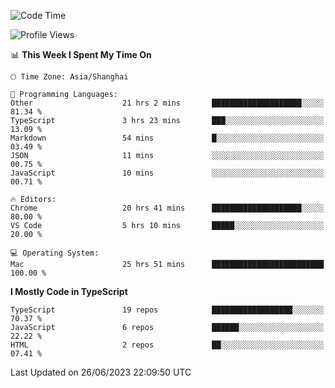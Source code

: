 <!--START_SECTION:waka-->
![Code Time](http://img.shields.io/badge/Code%20Time-4%2C705%20hrs%2043%20mins-blue)

![Profile Views](http://img.shields.io/badge/Profile%20Views-0-blue)

📊 **This Week I Spent My Time On** 

```text
🕑︎ Time Zone: Asia/Shanghai

💬 Programming Languages: 
Other                    21 hrs 2 mins       ████████████████████░░░░░   81.34 % 
TypeScript               3 hrs 23 mins       ███░░░░░░░░░░░░░░░░░░░░░░   13.09 % 
Markdown                 54 mins             █░░░░░░░░░░░░░░░░░░░░░░░░   03.49 % 
JSON                     11 mins             ░░░░░░░░░░░░░░░░░░░░░░░░░   00.75 % 
JavaScript               10 mins             ░░░░░░░░░░░░░░░░░░░░░░░░░   00.71 % 

🔥 Editors: 
Chrome                   20 hrs 41 mins      ████████████████████░░░░░   80.00 % 
VS Code                  5 hrs 10 mins       █████░░░░░░░░░░░░░░░░░░░░   20.00 % 

💻 Operating System: 
Mac                      25 hrs 51 mins      █████████████████████████   100.00 % 
```

**I Mostly Code in TypeScript** 

```text
TypeScript               19 repos            ██████████████████░░░░░░░   70.37 % 
JavaScript               6 repos             ██████░░░░░░░░░░░░░░░░░░░   22.22 % 
HTML                     2 repos             ██░░░░░░░░░░░░░░░░░░░░░░░   07.41 % 
```




 Last Updated on 26/06/2023 22:09:50 UTC
<!--END_SECTION:waka-->
